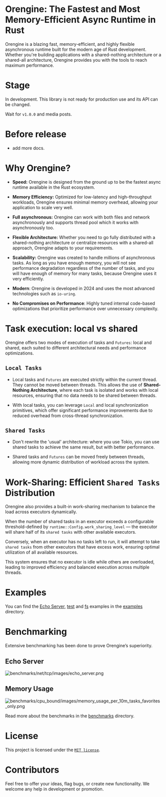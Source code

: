 # Orengine: The Fastest and Most Memory-Efficient Async Runtime in Rust

Orengine is a blazing fast, memory-efficient, and highly flexible asynchronous runtime built for the modern
age of Rust development. Whether you're building applications with a shared-nothing architecture
or a shared-all architecture, Orengine provides you with the tools to reach maximum performance.

# Stage

In development. This library is not ready for
production use and its API can be changed.

Wait for `v1.0.0` and media posts.

# Before release

- add more docs.

# Why Orengine?

- __Speed:__ Orengine is designed from the ground up to be the fastest async runtime available in the Rust ecosystem.

- __Memory Efficiency:__ Optimized for low-latency and high-throughput workloads, Orengine ensures minimal
  memory overhead, allowing your application to scale very well.

- __Full asynchronous:__ Orengine can work with both files and network asynchronously and supports thread pool which it works with asynchronously too. 

- __Flexible Architecture:__ Whether you need to go fully distributed with a shared-nothing architecture
  or centralize resources with a shared-all approach, Orengine adapts to your requirements.

- __Scalability:__ Orengine was created to handle millions of asynchronous tasks.
  As long as you have enough memory, you will not see performance degradation regardless of the number of tasks,
  and you will have enough of memory for many tasks, because Orengine uses it very efficiently.

- __Modern__: Orengine is developed in 2024 and uses the most advanced technologies such as `io-uring`.

- __No Compromises on Performance__: Highly tuned internal code-based optimizations that prioritize performance over
  unnecessary complexity.

# Task execution: local vs shared

Orengine offers two modes of execution of tasks and `Futures`: local and shared, each suited to different
architectural needs and performance optimizations.

## `Local Tasks`

- Local tasks and `Futures` are executed strictly within the current thread. They cannot be moved between threads.
  This allows the use of __Shared-Nothing Architecture__, where each task is isolated and works with local resources,
  ensuring that no data needs to be shared between threads.

- With local tasks, you can leverage `Local` and local synchronization primitives, which offer significant
  performance improvements due to reduced overhead from cross-thread synchronization.

## `Shared Tasks`

- Don't rewrite the 'usual' architecture: where you use Tokio, you can use shared tasks to achieve the same result,
  but with better performance.

- Shared tasks and `Futures` can be moved freely between threads, allowing more dynamic distribution of workload
  across the system.

# Work-Sharing: Efficient `Shared Tasks` Distribution

Orengine also provides a built-in work-sharing mechanism to balance the load across executors dynamically.

When the number of shared tasks in an executor exceeds a configurable threshold-defined
by `runtime::Config.work_sharing_level` — the executor will share half of its `shared tasks`
with other available executors.

Conversely, when an executor has no tasks left to run, it will attempt to take `shared tasks` from other executors
that have excess work, ensuring optimal utilization of all available resources.

This system ensures that no executor is idle while others are overloaded,
leading to improved efficiency and balanced execution across multiple threads.

# Examples

You can find the [Echo Server](examples/echo-server), [test](examples/test) and [fs](examples/fs)
examples in the [examples](examples) directory.

# Benchmarking

Extensive benchmarking has been done to prove Orengine’s superiority.

## Echo Server

![benchmarks/net/tcp/images/echo_server.png](benchmarks/net/tcp/images/echo_server.png)

## Memory Usage

![benchmarks/cpu_bound/images/memory_usage_per_10m_tasks_favorites_only.png](benchmarks/cpu_bound/images/memory_usage_per_10m_tasks_favorites_only.png)

Read more about the benchmarks in the [benchmarks](benchmarks) directory.

# License

This project is licensed under the [`MIT license`](LICENSE).

# Contributors

Feel free to offer your ideas, flag bugs, or create new functionality.
We welcome any help in development or promotion.
